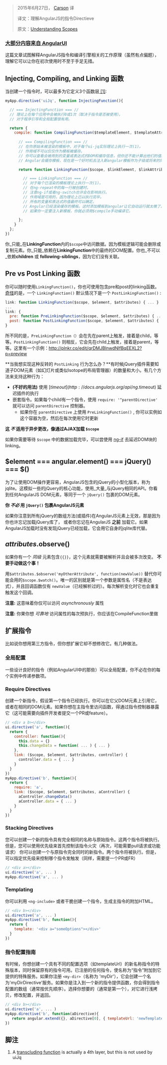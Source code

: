 
> 2015年6月27日， [Carson](https://github.com/huguangju) 译
> 
> 译文：理解AngularJS的指令Directieve
> 
> 原文：[Understanding Scopes](https://github.com/angular/angular.js/wiki/Understanding-Directives)

### [大部分内容来自 AngularUI](https://github.com/angular-ui/angular-ui/blob/master/modules/directives/jq/README.md)

这篇文章试图解释AngularJS指令和编译引擎相关的工作原理（虽然有点偏题），理解它可以让你在初次使用时不至于手足无措。

## Injecting, Compiling, and Linking 函数

当创建一个指令时，可以最多为它定义3个函数层[ [1]](#footnotes):

```js
myApp.directive('uiJq', function InjectingFunction(){

  // === InjectingFunction === //
  // 理论上在每个应用中会被执行0或1次（取决于指令是否被使用）。
  // 对于程序引导和全局配置很有用。

  return {
    compile: function CompilingFunction($templateElement, $templateAttributes) {
      
      // === CompilingFunction === //
      // 在你原始未被渲染的模板中，对于每个ui-jq实际理论上执行一次(1)。
      // 作用域不可以仅仅作为模板被缓存。
      // 你可以查看会被用到的变量或表达式的DOM和缓存信息，但你还不能计算出他们的值。
      // Angular会缓存模板，现在是一个好时机去注入新angular模板作为子级或将来的同级去自动运行……

      return function LinkingFunction($scope, $linkElement, $linkAttributes) {

        // === LinkingFunction === //
        // 对于每个已渲染的模板理论上执行一次(1)。
        // 在ng-repeat中的每一行被创建时。
        // 注意ng-if或者ng-switch也许会在影响执行。
        // 作用域是可用的，因为理论上已以执行完毕。
        // 所有的变量和表达式的值最终可以确定。
        // Angular已经渲染缓存的模板。这时添加模板到angular让它自动运行就太晚了。
        // 如果你一定要注入新模板，你就必须用$compile手动编译它。

      };
    }
  };
})
```

你_只能_在**LinkingFunction**内的`$scope`中访问数据。因为模板逻辑可能会删除或复制元素。你_只能_依赖在**LinkingFunction**中的最终的DOM配置。你也_不可以_依赖**children** 或 **following-siblings**，因为它们没有关联。

## Pre vs Post Linking 函数

你可以随时使用`LinkingFunction()`，你也可使用包含pre和post的linking函数。[奇怪](https://github.com/angular/angular.js/issues/2592)的是，一个 `LinkingFunction()` 默认情况下是一个 `PostLinkingFunction()` :
```js
link: function LinkingFunction($scope, $element, $attributes) { ... }
...
link: {
  pre: function PreLinkingFunction($scope, $element, $attributes) { ... },
  post: function PostLinkingFunction($scope, $element, $attributes) { ... },
}
```

所不同的是，`PreLinkingFunction（）`会在先在parent上触发，接着是child，等等。`PostLinkingFunction()` 则相反，它会先在child上触发，接着是parent，等等。这里有一个示例：http://plnkr.co/edit/qrDMJBlnwdNlfBqEEXL2?p=preview

**当我想实现这种反转的 `PostLinking` 行为怎么办？**有时候jQuery插件需要知道子DOM元素（如幻灯片或类似Isotope的布局管理器）的数量和大小。有几个方法来支持这种行为：

* **(不好的用法)** 使用 [$timeout](http://docs.angularjs.org/api/ng.$timeout) 延迟插件的执行  
* 嵌套指令。如果每个child有一个指令，使用 `require: '^parentDirective'` 就可以访问 `parentDirective` 控制器。
  * 如果你在 `parentDirective` 上使用 `PreLinkingFunction()` , 你可以实例如这个容器为空，然后在每次使用它时更新

**这 _不_ 适用于异步更改，像通过AJAX加载 `$scope`**

如果你需要等待 `$scope` 中的数据加载完毕，可以尝使用 [ng-if](http://docs.angularjs.org/api/ng/directive/ngIf) 去延迟DOM块的linking。

## $element === angular.element() === jQuery() === $()

为了让使用DOM操作更容易，AngularJS包含的jQuery的小型化版本，称为jqlite。这模拟一些的jQuery的核心功能，使用_大量_与jQuery相同的API。你看到任何AngularJS DOM元素，等同于一个 `jQuery()` 包裹的DOM元素。


**你 _不必_ 用 `jQuery()` 包裹AngularJS元素**

如果你注意到所有jQuery的数组方法(或插件)在AngularJS元素上无效，那是因为你也许忘记加载jQuery库了，
或者你忘记在AngularJS **之前** 加载它。如果AngularJS加载时没有发现jQuery已经加载，它会用它自身的jqlite库代替。

## $attributes.$observe()

如果你有一个 _同级_ 元素包含`{{}}`，这个元素就需要被解析并且会被多次改变。 **不要手动做这个事！**

用`$attributes.$observe('myOtherAttribute', function(newValue))` 替代你可能会用的`$scope.$watch()`。唯一的区别就是第一个参数是属性名（不是表达式），并且回调函数仅有 `newValue`（已经解析过的）。每次解析变化时它也会重复触发这个回调。

**注意:** 这意味着你仅可以访问 _asynchronously_ 属性

**注意:** 你果你想 _可靠地_ 访问属性的每次预执行，你应该在CompileFunction里做

## 扩展指令

比如说你想用第三方指令，但你想扩展它却不想修改它。有几种做法。

### 全局配置
一些设计良好的指令（例如AngularUI中的那些）可以全局配置，你不必在你的每个实例中传递参数项。
### Require Directives
创建一个新指令，假设第一个指令已经执行。你可以在它父DOM元素上引用它，或者在相同的DOM元素。如果你想在主指令里访问函数，得通过指令控制器暴露它（这可能需要向插件开发者提交一个PR或feature）。
```js
// <div a b></div>
ui.directive('a', function(){
  return {
    controller: function(){
      this.data = {}
      this.changeData = function( ... ) { ... }
    },
    link: ($scope, $element, $attributes, controller) {
      controller.data = { ... }
    }
  }
})
myApp.directive('b', function(){
  return {
    require: 'a',
    link: ($scope, $element, $attributes, aController) {
      aController.changeData()
      aController.data = { ... }
    }
  }
})
```
### Stacking Directives
您可以创建一个新的指令具有完全相同的名称与原始指令。这两个指令将被执行。但是，您可以使用优先级来首先控制该指令火灾（再次，可能需要pull请求或功能请求）
你可以创建一个与原指令完全同时的新指令。两个指令将被执行。但是，可以指定优先级来控制哪个指令发触发（同样，需要提一个PR或FR）
```js
// <div a></div>
ui.directive('a', ... )
myApp.directive('a', ... )
```
### Templating
你可以利用 `<ng-include>` 或者干脆创建一个指令，生成主指令的附加HTML。
```js
// <div b></div>
ui.directive('a', ... )
myApp.directive('b', function(){
  return {
    template: '<div a="someOptions"></div>'
  }
})
```
### 指令配置指南
有时候，你想创建一个具有不同的配置选项（如templateUrl）的新名称指令的特殊版本，同时保留原有的指令可用。已注册的任何指令，使名称为“指令”附加到它提供的特殊服务。如果你注册 `<my-dir>`（名称为 'myDir'），它会创建一个名为'myDirDirective'服务。如果你是注入到一个新的指令提供函数，你会得到指令配置的数组（通常按优先顺序）。选择你想要的（通常是第一个），对它进行浅拷贝，修改配置，并返回。

```js
// <div b></div>
ui.directive('a', ... )
myApp.directive('b', function(aDirective){
   return angular.extend({}, aDirective[0], { templateUrl: 'newTemplate.html' });
})
```
## 脚注

1. A [transcluding function](http://docs.angularjs.org/guide/directive) is actually a 4th layer, but this is not used by uiJq